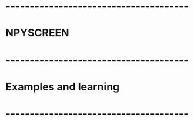 # --------------------------------------
#  NPYSCREEN
# --------------------------------------
#
# Examples and learning
#
#
# --------------------------------------
